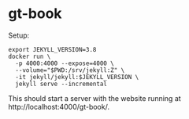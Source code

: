 # gt-book

Setup:

```
export JEKYLL_VERSION=3.8
docker run \
  -p 4000:4000 --expose=4000 \
  --volume="$PWD:/srv/jekyll:Z" \
  -it jekyll/jekyll:$JEKYLL_VERSION \
  jekyll serve --incremental
```

This should start a server with the website running at http://localhost:4000/gt-book/.